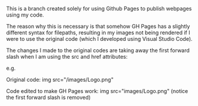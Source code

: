 This is a branch created solely for using Github Pages to publish webpages using my code.

The reason why this is necessary is that somehow GH Pages has a slightly different syntax for filepaths, resulting in my images not being rendered if I were to use the original code (which I developed using Visual Studio Code).

The changes I made to the original codes are taking away the first forward slash when I am using the src and href attributes:

e.g.

Original code: img src="/images/Logo.png"

Code edited to make GH Pages work: img src="images/Logo.png" (notice the first forward slash is removed)
